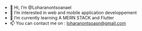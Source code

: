 - 👋 Hi, I’m @Loharanontsoanael
- 👀 I’m interested in web and mobile application developpement
- 🌱 I’m currently learning A MERN STACK and Flutter
- 📫 You can contact me on :  loharanontsoasn@gmail.com


<!---
Loharanontsoanael/Loharanontsoanael is a ✨ special ✨ repository because its `README.md` (this file) appears on your GitHub profile.
You can click the Preview link to take a look at your changes.
--->
